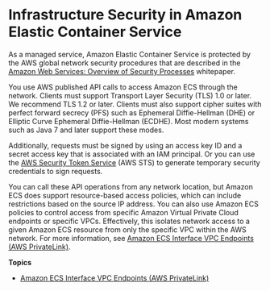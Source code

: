 # Infrastructure Security in Amazon Elastic Container Service<a name="infrastructure-security"></a>

As a managed service, Amazon Elastic Container Service is protected by the AWS global network security procedures that are described in the [Amazon Web Services: Overview of Security Processes](https://d0.awsstatic.com/whitepapers/Security/AWS_Security_Whitepaper.pdf) whitepaper\.

You use AWS published API calls to access Amazon ECS through the network\. Clients must support Transport Layer Security \(TLS\) 1\.0 or later\. We recommend TLS 1\.2 or later\. Clients must also support cipher suites with perfect forward secrecy \(PFS\) such as Ephemeral Diffie\-Hellman \(DHE\) or Elliptic Curve Ephemeral Diffie\-Hellman \(ECDHE\)\. Most modern systems such as Java 7 and later support these modes\.

Additionally, requests must be signed by using an access key ID and a secret access key that is associated with an IAM principal\. Or you can use the [AWS Security Token Service](https://docs.aws.amazon.com/STS/latest/APIReference/Welcome.html) \(AWS STS\) to generate temporary security credentials to sign requests\.

You can call these API operations from any network location, but Amazon ECS does support resource\-based access policies, which can include restrictions based on the source IP address\. You can also use Amazon ECS policies to control access from specific Amazon Virtual Private Cloud endpoints or specific VPCs\. Effectively, this isolates network access to a given Amazon ECS resource from only the specific VPC within the AWS network\. For more information, see [Amazon ECS Interface VPC Endpoints \(AWS PrivateLink\)](vpc-endpoints.md)\.

**Topics**
+ [Amazon ECS Interface VPC Endpoints \(AWS PrivateLink\)](vpc-endpoints.md)